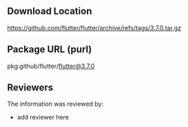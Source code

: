 ## Download Location

https://github.com/flutter/flutter/archive/refs/tags/3.7.0.tar.gz

## Package URL (purl)

pkg:github/flutter/flutter@3.7.0

## Reviewers

The information was reviewed by:

* add reviewer here
